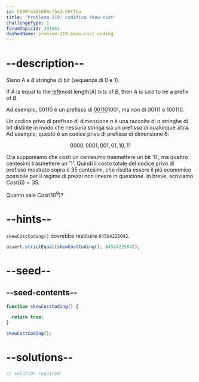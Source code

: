```yaml
---
id: 5900f4481000cf542c50ff5a
title: 'Problema 219: codifica skew-cost'
challengeType: 1
forumTopicId: 301861
dashedName: problem-219-skew-cost-coding
---
```


# --description--

Siano $A$ e $B$ stringhe di bit (sequenze di 0 e 1).

If $A$ is equal to the <u>left</u>most length($A$) bits of $B$, then $A$ is said to be a prefix of $B$.

Ad esempio, 00110 è un prefisso di <u>00110</u>1001, ma non di 00111 o 100110.

Un codice privo di prefisso di dimensione $n$ è una raccolta di $n$ stringhe di bit distinte in modo che nessuna stringa sia un prefisso di qualunque altra. Ad esempio, questo è un codice privo di prefisso di dimensione 6:

$$0000, 0001, 001, 01, 10, 11$$

Ora supponiamo che costi un centesimo trasmettere un bit '0', ma quattro centesimi trasmettere un '1'. Quindi il costo totale del codice privo di prefisso mostrato sopra è 35 centesimi, che risulta essere il più economico possibile per il regime di prezzi non lineare in questione. In breve, scriviamo $Cost(6) = 35$.

Quanto vale $Cost(10^9)$?

# --hints--

`skewCostCoding()` dovrebbe restituire `64564225042`.

```js
assert.strictEqual(skewCostCoding(), 64564225042);
```

# --seed--

## --seed-contents--

```js
function skewCostCoding() {

  return true;
}

skewCostCoding();
```

# --solutions--

```js
// solution required
```
